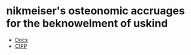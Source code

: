 # nikmeiser's osteonomic accruages for the beknowelment of uskind

- [Docs]
- [CIPP]

[Docs]: https://nikmeiser.github.io/docs/
[CIPP]: https://nikmeiser.github.io/cipp/
